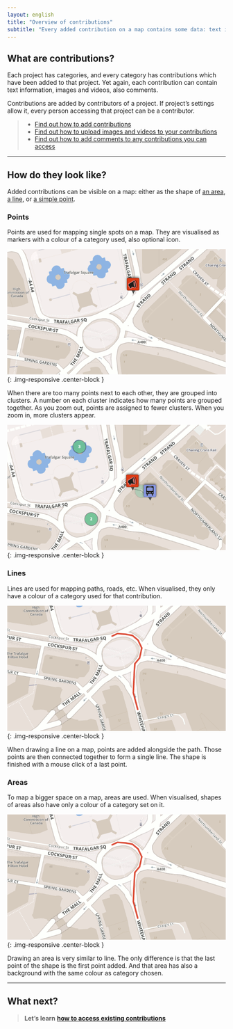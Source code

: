 ```yaml
---
layout: english
title: "Overview of contributions"
subtitle: "Every added contribution on a map contains some data: text information, media files, comments."
---
```


## What are contributions?

Each project has categories, and every category has contributions which have been added to that project. Yet again, each contribution can contain text information, images and videos, also comments.

Contributions are added by contributors of a project. If project’s settings allow it, every person accessing that project can be a contributor.

> * [Find out how to add contributions](/en/add-new-contribution.html)
> * [Find out how to upload images and videos to your contributions](/en/upload-media-files.html)
> * [Find out how to add comments to any contributions you can access](/en/add-a-comment.html)

---

## How do they look like?

Added contributions can be visible on a map: either as the shape of [an area](#areas), [a line](#lines), or [a simple point](#points).

### Points

Points are used for mapping single spots on a map. They are visualised as markers with a colour of a category used, also optional icon.

![One point on a map](/images/en/contribution-point.png){: .img-responsive .center-block }

When there are too many points next to each other, they are grouped into clusters. A number on each cluster indicates how many points are grouped together. As you zoom out, points are assigned to fewer clusters. When you zoom in, more clusters appear.

![Clusters of several points each](/images/en/clusters.png){: .img-responsive .center-block }

### Lines

Lines are used for mapping paths, roads, etc. When visualised, they only have a colour of a category used for that contribution.

![One line on a map](/images/en/contribution-line.png){: .img-responsive .center-block }

When drawing a line on a map, points are added alongside the path. Those points are then connected together to form a single line. The shape is finished with a mouse click of a last point.

### Areas

To map a bigger space on a map, areas are used. When visualised, shapes of areas also have only a colour of a category set on it.

![An area on a map](/images/en/contribution-line.png){: .img-responsive .center-block }

Drawing an area is very similar to line. The only difference is that the last point of the shape is the first point added. And that area has also a background with the same colour as category chosen.

---

## What next?

> **Let’s learn** [**how to access existing contributions**](/en/access-contributions.html)
